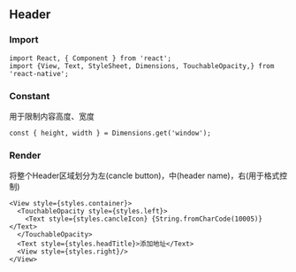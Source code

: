 ## Header

### Import

```react
import React, { Component } from 'react';
import {View, Text, StyleSheet, Dimensions, TouchableOpacity,} from 'react-native';
```

### Constant

用于限制内容高度、宽度

```const { height, width } = Dimensions.get(&#39;window&#39;); 限制内容长宽
const { height, width } = Dimensions.get('window');
```

### Render

将整个Header区域划分为左(cancle button)，中(header name)，右(用于格式控制)

```react
<View style={styles.container}>
  <TouchableOpacity style={styles.left}>
    <Text style={styles.cancleIcon} {String.fromCharCode(10005)}</Text>
  </TouchableOpacity>
  <Text style={styles.headTitle}>添加地址</Text>
  <View style={styles.right}/>
</View>
```

